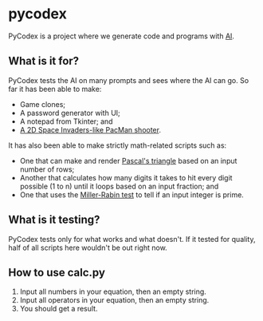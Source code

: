 # pycodex
PyCodex is a project where we generate code and programs with [AI](https://openai.com/blog/openai-codex/).

## What is it for?
PyCodex tests the AI on many prompts and sees where the AI can go. So far it has been able to make:
* Game clones;
* A password generator with UI;
* A notepad from Tkinter; and
* [A 2D Space Invaders-like PacMan shooter](https://lolingvo.itch.io/pacman-has-a-gun).

It has also been able to make strictly math-related scripts such as:
* One that can make and render [Pascal's triangle](https://en.wikipedia.org/wiki/Pascal%27s_triangle) based on an input number of rows;
* Another that calculates how many digits it takes to hit every digit possible (1 to n) until it loops based on an input fraction; and
* One that uses the [Miller-Rabin test](https://en.wikipedia.org/wiki/Miller–Rabin_primality_test) to tell if an input integer is prime.

## What is it testing?
PyCodex tests only for what works and what doesn't. If it tested for quality, half of all scripts here wouldn't be out right now.

## How to use calc.py

1. Input all numbers in your equation, then an empty string.
2. Input all operators in your equation, then an empty string.
3. You should get a result.
